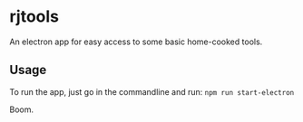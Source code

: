 # rjtools

An electron app for easy access to some basic home-cooked tools.

## Usage

To run the app, just go in the commandline and run:
`npm run start-electron`

Boom.
